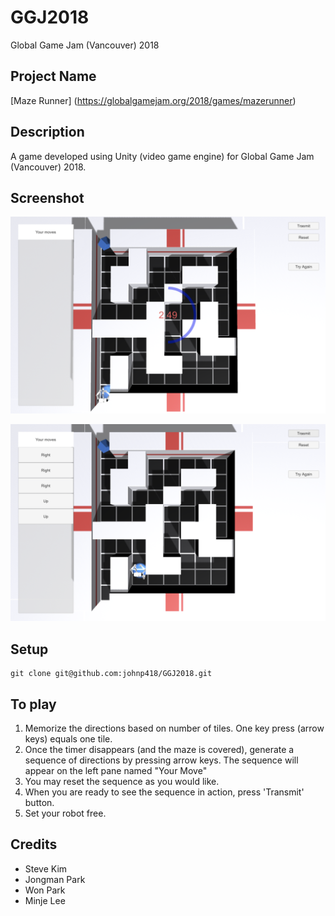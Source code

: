 # GGJ2018
Global Game Jam (Vancouver) 2018

## Project Name
[Maze Runner] (https://globalgamejam.org/2018/games/mazerunner)

## Description
A game developed using Unity (video game engine) for Global Game Jam (Vancouver) 2018.

## Screenshot
![alt text](https://github.com/johnp418/GGJ2018/blob/master/Assets/Images/Screen%20Shot%202018-01-28%20at%202.02.09%20PM.png "Maze Runner")

![alt text](https://github.com/johnp418/GGJ2018/blob/master/Assets/Images/Screen%20Shot%202018-01-28%20at%202.02.35%20PM.png "Maze Runner")

## Setup
```
git clone git@github.com:johnp418/GGJ2018.git

```
## To play
1. Memorize the directions based on number of tiles. One key press (arrow keys) equals one tile.
2. Once the timer disappears (and the maze is covered), generate a sequence of directions by pressing arrow keys. The sequence will appear on the left pane named "Your Move"
3. You may reset the sequence as you would like.
4. When you are ready to see the sequence in action, press 'Transmit' button.
5. Set your robot free.

## Credits
* Steve Kim
* Jongman Park
* Won Park
* Minje Lee
